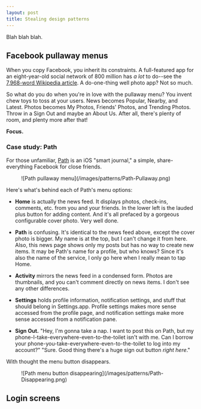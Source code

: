 ```yaml
---
layout: post
title: Stealing design patterns
---
```


Blah blah blah.

## Facebook pullaway menus ##

When you copy Facebook, you inherit its constraints. A full-featured app for an eight-year-old social network of 800 million has *a lot* to do--see the [7,968-word Wikipedia article](http://en.wikipedia.org/wiki/Facebook_features). A do-one-thing well photo app? Not so much.

So what do you do when you're in love with the pullaway menu? You invent chew toys to toss at your users. News becomes Popular, Nearby, and Latest. Photos becomes My Photos, Friends' Photos, and Trending Photos. Throw in a Sign Out and maybe an About Us. After all, there's plenty of room, and plenty more after that!

**Focus.**

### Case study: Path ###

For those unfamiliar, [Path](https://path.com/) is an iOS "smart journal," a simple, share-everything Facebook for close friends.

<figure markdown="1">
    ![Path pullaway menu](/images/patterns/Path-Pullaway.png)
</figure>

Here's what's behind each of Path's menu options:

* **Home** is actually the news feed. It displays photos, check-ins, comments, etc. from you and your friends. In the lower left is the lauded plus button for adding content. And it's all prefaced by a gorgeous configurable cover photo. Very well done.

* **Path** is confusing. It's identical to the news feed above, except the cover photo is bigger. My name is at the top, but I can't change it from here. Also, this news page shows only my posts but has no way to create new items. It may be Path's name for a profile, but who knows? Since it's also the name of the service, I only go here when I really mean to tap Home.

* **Activity** mirrors the news feed in a condensed form. Photos are thumbnails, and you can't comment directly on news items. I don't see any other differences.

* **Settings** holds profile information, notification settings, and stuff that should belong in Settings.app. Profile settings makes more sense accessed from the profile page, and notification settings make more sense accessed from a notification pane.

* **Sign Out.** "Hey, I'm gonna take a nap. I want to post this on Path, but my phone-I-take-everywhere-even-to-the-toilet isn't with me. Can I borrow your phone-you-take-everywhere-even-to-the-toilet to log into my account?" "Sure. Good thing there's a huge sign out button *right here*."

With thought the menu button disappears.

<figure markdown="1">
    ![Path menu button disappearing](/images/patterns/Path-Disappearing.png)
</figure>

## Login screens ##
